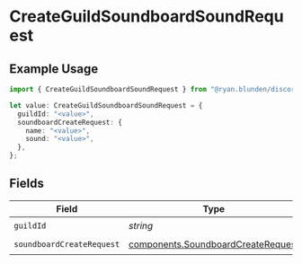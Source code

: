 # CreateGuildSoundboardSoundRequest

## Example Usage

```typescript
import { CreateGuildSoundboardSoundRequest } from "@ryan.blunden/discord-sdk/models/operations";

let value: CreateGuildSoundboardSoundRequest = {
  guildId: "<value>",
  soundboardCreateRequest: {
    name: "<value>",
    sound: "<value>",
  },
};
```

## Fields

| Field                                                                                    | Type                                                                                     | Required                                                                                 | Description                                                                              |
| ---------------------------------------------------------------------------------------- | ---------------------------------------------------------------------------------------- | ---------------------------------------------------------------------------------------- | ---------------------------------------------------------------------------------------- |
| `guildId`                                                                                | *string*                                                                                 | :heavy_check_mark:                                                                       | N/A                                                                                      |
| `soundboardCreateRequest`                                                                | [components.SoundboardCreateRequest](../../models/components/soundboardcreaterequest.md) | :heavy_check_mark:                                                                       | N/A                                                                                      |